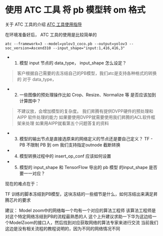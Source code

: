# 使用 ATC 工具 将 pb 模型转 om 格式

关于 ATC 工具的介绍 [ATC 工具使用指导 ](https://support.huaweicloud.com/ti-atc-A200_3000/altasatc_16_002.html)

在环境准备好后， ATC 工具的使用是比较简单的

```shell
atc --framework=3 --model=yolov3_coco.pb --output=yolov3 --soc_version=Ascend310 --input_shape="input:1,416,416,3"
```


- 1. 模型 input 节点的 data_type， input_shape 怎么设定？
>客户根据自己需要的去冻结自己的PB模型，我们atc是支持各种格式的转换的
>对于 data_type，
- 2. 一些图像的预处理操作比如 Crop、Resize、Normalize 等 是否应该加到计算图中？
>不建议放，会增加模型的复杂度。 
我们昇腾有提供DVPP硬件的预处理和AIPP 软件处理的能力
如果要使用DVPP就需要使用我们昇腾的ACL软件框架来处理
如果用AIPP就看第五个问题答复的资料
- 3. 模型的输出节点是直接选原来的网络定义的节点还是要自己定义？
    TF - PB 不限制
    PB 到 om 我们支持指定outnode 截断转换
- 4. 模型转换过程中的 insert_op_conf 应该如何设置
 
- 5. 模型的 input_shape 和 TensorFlow 导出的 pb 模型 的input_shape 是否要一一对应？
 
现在的难点在于：
 
TF 训练的脚本冻结到PB模型，这块冻结的一些细节是什么，如何冻结出来满足昇腾芯片的要求
 
建议：
Model zoom中的网络每一个均有一个对应的算法工程师
该算法工程师是对这个特定网络冻结到PB的流程最熟悉的人
这个上升建议求助一下华为这边给一个ModelZoom的接口人，然后找到对应获取网络的算法专家来进行交流
当前我们这边是没有相关流程的教程说明的，因为不同的网络情况不同

